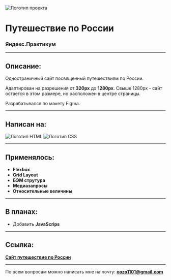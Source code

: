 ![Логотип проекта](https://i.ibb.co/n3Hx1K8/logo.png)
# Путешествие по России

 ### Яндекс.Практикум



---

## Описание:

Одностраничный сайт посвященный путешествиям по России.

 Адаптирован на разрешения от **320px** до **1280px**.
 Свыше 1280px - сайт остается в этом размере, но расположен в центре страницы.

 Разрабатывался по макету Figma.

 ---



## Написан на:

![Логотип HTML](https://i.ibb.co/qdRGXYx/120px-HTML5-logo-and-wordmark-svg.png)
![Логотип CSS](https://i.ibb.co/chZLyL7/CSS3-logo-and-wordmark-svg.png)



---

## Применялось:

+ **Flexbox**
+ **Grid Layout**
+ **БЭМ струтура**
+ **Медиазапросы**
+ **Относительные величины**


---

## В планах:

+ Добавить **JavaScrips**


---

## Ссылка:


[**Сайт путешествие по России**](https://oozodozo.github.io/russian-travel/)

---

 По всем вопросам можно написать мне на почту:
 **<oozo1101@gmail.com>**
